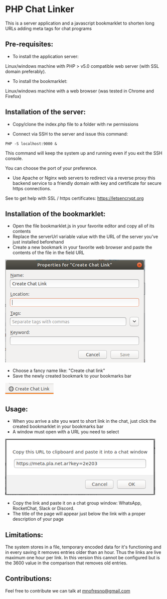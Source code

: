 # PHP Chat Linker

This is a server application and a javascript bookmarklet to shorten long URLs adding meta tags for chat programs 

## Pre-requisites:

* To install the application server:

Linux/windows machine with PHP > v5.0 compatible web server (with SSL domain preferably).

* To install the bookmarklet:

Linux/windows machine with a web browser (was tested in Chrome and Firefox)

## Installation of the server:

* Copy/clone the index.php file to a folder with rw permissions

* Connect via SSH to the server and issue this command:

```console
PHP -S localhost:9000 &
```

This command will keep the system up and running even if you exit the SSH console.

You can choose the port of your preference.

* Use Apache or Nginx web servers to redirect via a reverse proxy this backend service to a friendly domain with key and certificate for secure https connections.

See to get help with SSL / https certificates: https://letsencrypt.org

## Installation of the bookmarklet:

* Open the file bookmarklet.js in your favorite editor and copy all of its contents
* Replace the serverUrl variable value with the URL of the server you've just installed beforehand
* Create a new bookmark in your favorite web browser and paste the contents of the file in the field URL

![Create new bookmark](https://raw.githubusercontent.com/mnofresno/php-chat-meta-linker/master/assets/new_bookmark.png)

* Choose a fancy name like: "Create chat link"
* Save the newly created bookmark to your bookmarks bar

![Create link button](https://raw.githubusercontent.com/mnofresno/php-chat-meta-linker/master/assets/create_link_button.png)

## Usage:

* When you arrive a site you want to short link in the chat, just click the created bookmarklet in your bookmarks bar
* A window must open with a URL you need to select

![Link popup window](https://raw.githubusercontent.com/mnofresno/php-chat-meta-linker/master/assets/link_popup.png)

* Copy the link and paste it on a chat group window: WhatsApp, RocketChat, Slack or Discord.
* The title of the page will appear just below the link with a proper description of your page

## Limitations:

The system stores in a file, temporary encoded data for it's functioning and in every saving it removes entries older than an hour. Thus the links are live maximum one hour per link.
In this version this cannot be configured but is the 3600 value in the comparison that removes old entries.

## Contributions:

Feel free to contribute we can talk at mnofresno@gmail.com
